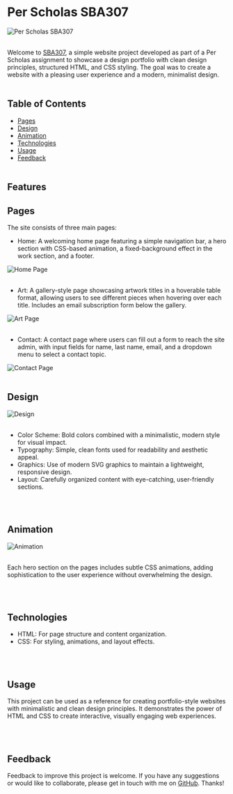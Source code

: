 # Per Scholas SBA307

![Per Scholas SBA307](https://res.cloudinary.com/dnc7potxo/image/upload/v1730343557/ReadMe-Images/Per%20Scholas/SBA307/Main.png)
<br><br>

Welcome to [SBA307](https://sba307.netlify.app/), a simple website project developed as part of a Per Scholas assignment to showcase a design portfolio with clean design principles, structured HTML, and CSS styling. The goal was to create a website with a pleasing user experience and a modern, minimalist design.
<br><br>

## Table of Contents

- [Pages](#pages)
- [Design](#design)
- [Animation](#animation)
- [Technologies](#technologies)
- [Usage](#usage)
- [Feedback](#feedback)
  <br><br>

## Features

## Pages <a name="pages"></a>

The site consists of three main pages:

- Home: A welcoming home page featuring a simple navigation bar, a hero section with CSS-based animation, a fixed-background effect in the work section, and a footer.

![Home Page](https://res.cloudinary.com/dnc7potxo/image/upload/v1730344191/ReadMe-Images/Per%20Scholas/SBA307/Home.png)
<br><br>

- Art: A gallery-style page showcasing artwork titles in a hoverable table format, allowing users to see different pieces when hovering over each title. Includes an email subscription form below the gallery.

![Art Page](https://res.cloudinary.com/dnc7potxo/image/upload/v1730343556/ReadMe-Images/Per%20Scholas/SBA307/Hover.gif)
<br><br>

- Contact: A contact page where users can fill out a form to reach the site admin, with input fields for name, last name, email, and a dropdown menu to select a contact topic.

![Contact Page](https://res.cloudinary.com/dnc7potxo/image/upload/v1730343556/ReadMe-Images/Per%20Scholas/SBA307/Contact.png)
<br><br>

## Design <a name="design"></a>

![Design](https://res.cloudinary.com/dnc7potxo/image/upload/v1730343557/ReadMe-Images/Per%20Scholas/SBA307/Design.png)
<br><br>

- Color Scheme: Bold colors combined with a minimalistic, modern style for visual impact.
- Typography: Simple, clean fonts used for readability and aesthetic appeal.
- Graphics: Use of modern SVG graphics to maintain a lightweight, responsive design.
- Layout: Carefully organized content with eye-catching, user-friendly sections.

<br><br>

## Animation <a name="animation"></a>

![Animation](https://res.cloudinary.com/dnc7potxo/image/upload/v1730343556/ReadMe-Images/Per%20Scholas/SBA307/Animation.gif)
<br><br>

Each hero section on the pages includes subtle CSS animations, adding sophistication to the user experience without overwhelming the design.

<br><br>

## Technologies <a name="technologies"></a>

- HTML: For page structure and content organization.
- CSS: For styling, animations, and layout effects.

<br><br>

## Usage <a name="usage"></a>

This project can be used as a reference for creating portfolio-style websites with minimalistic and clean design principles. It demonstrates the power of HTML and CSS to create interactive, visually engaging web experiences.

<br><br>

## Feedback <a name="feedback"></a>

Feedback to improve this project is welcome. If you have any suggestions or would like to collaborate, please get in touch with me on [GitHub](https://github.com/SutheeDev). Thanks!
